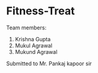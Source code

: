 # Fitness-Treat
Team members:

1. Krishna Gupta
2. Mukul Agrawal
3. Mukund Agrawal

Submitted to Mr. Pankaj kapoor sir
